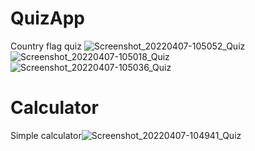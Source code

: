 # QuizApp
  Country flag quiz
  ![Screenshot_20220407-105052_Quiz](https://user-images.githubusercontent.com/20335727/162126362-b50420d9-62a2-4de7-b657-56b9c2a95e88.jpg)
![Screenshot_20220407-105018_Quiz](https://user-images.githubusercontent.com/20335727/162126369-89e89dff-65df-4f56-b478-05394ae9a21c.jpg)
![Screenshot_20220407-105036_Quiz](https://user-images.githubusercontent.com/20335727/162126371-798fc95c-218e-42ce-8878-49de3a9a9708.jpg)

  # Calculator
  Simple calculator![Screenshot_20220407-104941_Quiz](https://user-images.githubusercontent.com/20335727/162126390-0c5952ca-30c7-478a-8b95-e96d97647ddb.jpg)
